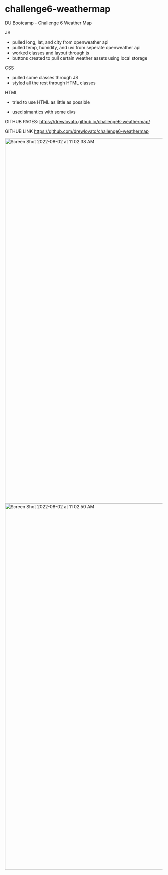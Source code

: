 # challenge6-weathermap

DU Bootcamp - Challenge 6 Weather Map

JS

- pulled long, lat, and city from openweather api
- pulled temp, humidity, and uvi from seperate openweather api
- worked classes and layout through js
- buttons created to pull certain weather assets using local storage

CSS

- pulled some classes through JS
- styled all the rest through HTML classes

HTML

- tried to use HTML as little as possible

* used simantics with some divs

GITHUB PAGES:
https://drewlovato.github.io/challenge6-weathermap/

GITHUB LINK
https://github.com/drewlovato/challenge6-weathermap

<img width="1165" alt="Screen Shot 2022-08-02 at 11 02 38 AM" src="https://user-images.githubusercontent.com/59673032/182437120-2aa066e9-0572-4932-9ba3-f51880f23519.png">
<img width="1169" alt="Screen Shot 2022-08-02 at 11 02 50 AM" src="https://user-images.githubusercontent.com/59673032/182437158-6c3e3f8f-69da-4e69-823f-a8970bbce755.png">
